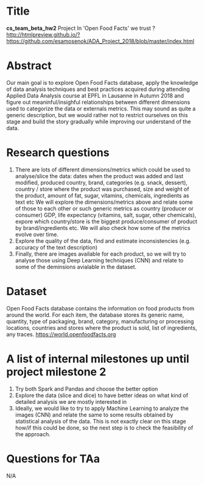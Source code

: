 # Title
__cs_team_beta_hw2__ Project
In 'Open Food Facts' we trust ?
http://htmlpreview.github.io/?https://github.com/esamosenok/ADA_Project_2018/blob/master/index.html

# Abstract
Our main goal is to explore Open Food Facts database, apply the knowledge of data analysis techniques and best practices acquired during attending Applied Data Analysis course at EPFL in Lausanne in Autumn 2018 and figure out meaninful/insighful relationships between different dimensions used to categorize the data or externals metrics.
This may sound as quite a generic description, but we would rather not to restrict ourselves on this stage and build the story gradually while improving our understand of the data.

# Research questions
1. There are lots of different dimensions/metrics which could be used to analyse/slice the data: dates when the product was added and last modified, produced country, brand, categories (e.g. snack, dessert), country / store where the product was purchased, size and weight of the product, amount of fat, sugar, vitamins, chemicals, ingredients as text etc
We will explore the dimensions/metrics above and relate some of those to each other or such generic metrics as country (producer or consumer) GDP, life expectancy (vitamins, salt, sugar, other chemicals), expore which country/store is the biggest produce/consumer of product by brand/ingredients etc. We will also check how some of the metrics evolve over time.
2. Explore the quality of the data, find and estimate inconsistencies (e.g. accuracy of the text description)
3. Finally, there are images available for each product, so we will try to analyse those using Deep Learning techniques (CNN) and relate to some of the deminsions avialable in the dataset.

# Dataset
Open Food Facts database contains the information on food products from around the world. For each item, the database stores its generic name, quantity, type of packaging, brand, category, manufacturing or processing locations, countries and stores where the product is sold, list of ingredients, any traces. 
https://world.openfoodfacts.org

# A list of internal milestones up until project milestone 2
1. Try both Spark and Pandas and choose the better option
2. Explore the data (slice and dice) to have better ideas on what kind of detailed analysis we are mostly interested in
3. Ideally, we would like to try to apply Machine Learning to analyze the images (CNN) and relate the same to some results obtained by statistical analysis of the data. This is not exactly clear on this stage how/if this could be done, so the next step is to check the feasibility of the approach.

# Questions for TAa
N/A

